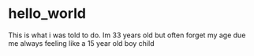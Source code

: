 # hello_world
This is what i was told to do.
Im 33 years old but often forget my age due me always feeling like a 15 year old boy child
